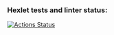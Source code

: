 ### Hexlet tests and linter status:
[![Actions Status](https://github.com/kaktusm/layout-designer-project-58/workflows/hexlet-check/badge.svg)](https://github.com/kaktusm/layout-designer-project-58/actions)